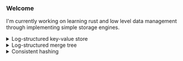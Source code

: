 ### Welcome

I'm currently working on learning rust and low level data management through implementing simple storage engines.

<details>
<summary>Log-structured key-value store</summary>
https://github.com/bfors/lskv/

Based on bitcask, designed for high throughput and crash resilience.

- All commands are written to a log file in the order they are received
- An in-memory index maps keys to the corresponding file locations where the values are found
- Log files are append only, and periodically get compacted to drop stale data
  
![lskv](https://github.com/bfors/lskv/blob/main/diagram.svg)
</details>

<details>
<summary>Log-structured merge tree</summary>
https://github.com/bfors/lsmt/

TODO

</details>

<details>
<summary>Consistent hashing</summary>

Implementation of consistent hashing

todo

</details>

<!--
**bfors/bfors** is a ✨ _special_ ✨ repository because its `README.md` (this file) appears on your GitHub profile.

Here are some ideas to get you started:

- 🔭 I’m currently working on ...
- 🌱 I’m currently learning ...
- 👯 I’m looking to collaborate on ...
- 🤔 I’m looking for help with ...
- 💬 Ask me about ...
- 📫 How to reach me: ...
- 😄 Pronouns: ...
- ⚡ Fun fact: ...
-->
